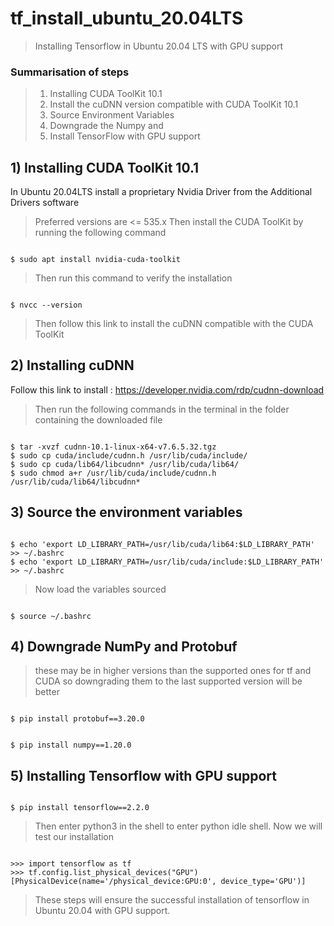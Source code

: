 # tf_install_ubuntu_20.04LTS
> Installing Tensorflow in Ubuntu 20.04 LTS with GPU support
### Summarisation of steps
> 1) Installing CUDA ToolKit 10.1
> 2) Install the cuDNN version compatible with CUDA ToolKit 10.1
> 3) Source Environment Variables
> 4) Downgrade the Numpy and
> 5) Install TensorFlow with GPU support
## 1) Installing CUDA ToolKit 10.1
In Ubuntu 20.04LTS install a proprietary Nvidia Driver from the Additional Drivers software
> Preferred versions are <= 535.x
> Then install the CUDA ToolKit by running the following command

<pre lang = "bash"><code>
$ sudo apt install nvidia-cuda-toolkit
</code></pre>

> Then run this command to verify the installation

<pre lang = "bash"><code>
$ nvcc --version
</code></pre>
> Then follow this link to install the cuDNN compatible with the CUDA ToolKit

## 2) Installing cuDNN
Follow this link to install : https://developer.nvidia.com/rdp/cudnn-download
> Then run the following commands in the terminal in the folder containing the downloaded file

<pre lang = "bash"><code>
$ tar -xvzf cudnn-10.1-linux-x64-v7.6.5.32.tgz
$ sudo cp cuda/include/cudnn.h /usr/lib/cuda/include/
$ sudo cp cuda/lib64/libcudnn* /usr/lib/cuda/lib64/
$ sudo chmod a+r /usr/lib/cuda/include/cudnn.h /usr/lib/cuda/lib64/libcudnn*
</code></pre>

## 3) Source the environment variables
<pre lang = "bash"><code>
$ echo 'export LD_LIBRARY_PATH=/usr/lib/cuda/lib64:$LD_LIBRARY_PATH' >> ~/.bashrc
$ echo 'export LD_LIBRARY_PATH=/usr/lib/cuda/include:$LD_LIBRARY_PATH' >> ~/.bashrc
</code></pre>

> Now load the variables sourced
<pre lang = "bash"><code>
$ source ~/.bashrc
</code></pre>

## 4) Downgrade NumPy and Protobuf
> these may be in higher versions than the supported ones for tf and CUDA so downgrading them to the last supported version will be better
<pre lang = "bash"><code>
$ pip install protobuf==3.20.0
</code></pre>
<pre lang = "bash"><code>
$ pip install numpy==1.20.0
</code></pre>

## 5) Installing Tensorflow with GPU support
<pre lang = "bash"><code>
$ pip install tensorflow==2.2.0
</code></pre>
> Then enter python3 in the shell to enter python idle shell.
> Now we will test our installation
<pre lang = "bash"><code>
>>> import tensorflow as tf
>>> tf.config.list_physical_devices("GPU")
[PhysicalDevice(name='/physical_device:GPU:0', device_type='GPU')]
</code></pre>

> These steps will ensure the successful installation of tensorflow in Ubuntu 20.04 with GPU support.
